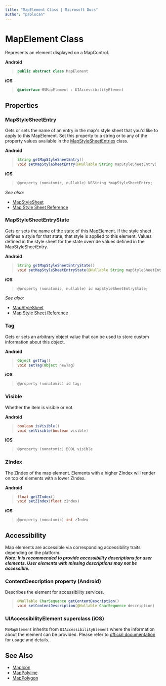 ```yaml
---
title: "MapElement Class | Microsoft Docs"
author: "pablocan"
---
```


# MapElement Class

Represents an element displayed on a MapControl.

**Android**

>```java
> public abstract class MapElement
>```

**iOS**

>```objectivec
> @interface MSMapElement : UIAccessibilityElement
>```

## Properties

### MapStyleSheetEntry

Gets or sets the name of an entry in the map's style sheet that you'd like to apply to this MapElement. Set this property to a string or to any of the property values available in the [MapStyleSheetEntries](https://docs.microsoft.com/uwp/api/windows.ui.xaml.controls.maps.mapstylesheetentries) class.

**Android**

>```java
> String getMapStyleSheetEntry()
> void setMapStyleSheetEntry(@Nullable String mapStyleSheetEntry)
>```

**iOS**

>```objectivec
> @property (nonatomic, nullable) NSString *mapStyleSheetEntry;
>```

_See also:_ 
* [MapStyleSheet](MapStyleSheet-class.md)
* [Map Style Sheet Reference](https://docs.microsoft.com/bingmaps/styling/map-style-sheet-entries)  

### MapStyleSheetEntryState

Gets or sets the name of the state of this MapElement. If the style sheet defines a style for that state, that style is applied to this element. Values defined in the style sheet for the state override values defined in the MapStyleSheetEntry.

**Android**

>```java
> String getMapStyleSheetEntryState()
> void setMapStyleSheetEntryState(@Nullable String mapStyleSheetEntryState)
>```

**iOS**

>```objectivec
> @property (nonatomic, nullable) id mapStyleSheetEntryState;
>```

_See also:_ 
* [MapStyleSheet](MapStyleSheet-class.md)
* [Map Style Sheet Reference](https://docs.microsoft.com/bingmaps/styling/map-style-sheet-entries)   

### Tag

Gets or sets an arbitrary object value that can be used to store custom information about this object.

**Android**

>```java
> Object getTag()
> void setTag(Object newTag)
>```

**iOS**

>```objectivec
> @property (nonatomic) id tag;
>```

### Visible

Whether the item is visible or not.

**Android**

>```java
> boolean isVisible()
> void setVisible(boolean visible)
>```

**iOS**

>```objectivec
> @property (nonatomic) BOOL visible
>```

### ZIndex

The ZIndex of the map element. Elements with a higher ZIndex will render on top of elements with a lower ZIndex.

**Android**

>```java
> float getZIndex()
> void setZIndex(float zIndex)
>```

**iOS**

>```objectivec
> @property (nonatomic) int zIndex
>```


## Accessibility

Map elements are accessible via corresponding accessibility traits depending on the platform.  
***Note: It is recommended to provide accessibility descriptions for user elements. User elements with missing descriptions may not be accessible.***

### ContentDescription property (Android)

Describes the element for accessibility services.

>```java
> @Nullable CharSequence getContentDescription()
> void setContentDescription(@Nullable CharSequence description)
>```

### UIAccessibilityElement superclass (iOS)

`MSMapElement` inherits from `UIAccessibilityElement` where the information about the element can be provided. Please refer to
[official documentation](https://developer.apple.com/documentation/uikit/uiaccessibilityelement) for usage and details.


## See Also

* [MapIcon](MapIcon-class.md)
* [MapPolyline](MapPolyline-class.md)
* [MapPolygon](MapPolygon-class.md)
